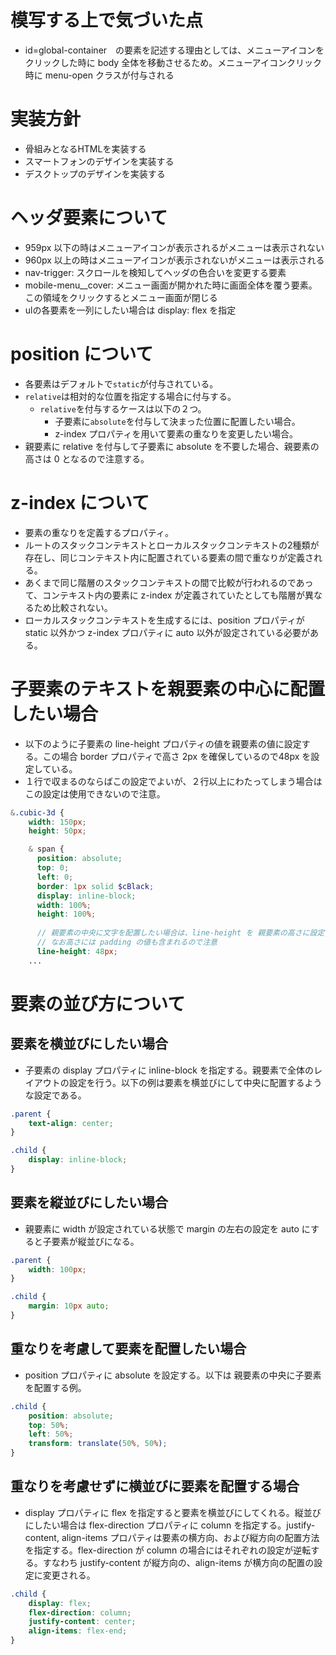# 模写する上で気づいた点
- id=global-container　の要素を記述する理由としては、メニューアイコンをクリックした時に body 全体を移動させるため。メニューアイコンクリック時に menu-open クラスが付与される

# 実装方針
- 骨組みとなるHTMLを実装する
- スマートフォンのデザインを実装する
- デスクトップのデザインを実装する

# ヘッダ要素について
- 959px 以下の時はメニューアイコンが表示されるがメニューは表示されない
- 960px 以上の時はメニューアイコンが表示されないがメニューは表示される
- nav-trigger: スクロールを検知してヘッダの色合いを変更する要素
- mobile-menu__cover: メニュー画面が開かれた時に画面全体を覆う要素。この領域をクリックするとメニュー画面が閉じる
- ulの各要素を一列にしたい場合は display: flex を指定


# position について
- 各要素はデフォルトで`static`が付与されている。
- `relative`は相対的な位置を指定する場合に付与する。
  - `relative`を付与するケースは以下の２つ。
    - 子要素に`absolute`を付与して決まった位置に配置したい場合。
    - z-index プロパティを用いて要素の重なりを変更したい場合。
- 親要素に relative を付与して子要素に absolute を不要した場合、親要素の高さは 0 となるので注意する。

# z-index について
- 要素の重なりを定義するプロパティ。
- ルートのスタックコンテキストとローカルスタックコンテキストの2種類が存在し、同じコンテキスト内に配置されている要素の間で重なりが定義される。
- あくまで同じ階層のスタックコンテキストの間で比較が行われるのであって、コンテキスト内の要素に z-index が定義されていたとしても階層が異なるため比較されない。
- ローカルスタックコンテキストを生成するには、position プロパティが static 以外かつ z-index プロパティに auto 以外が設定されている必要がある。

# 子要素のテキストを親要素の中心に配置したい場合
- 以下のように子要素の line-height プロパティの値を親要素の値に設定する。この場合 border プロパティで高さ 2px を確保しているので48px を設定している。
- １行で収まるのならばこの設定でよいが、２行以上にわたってしまう場合はこの設定は使用できないので注意。

```scss
&.cubic-3d {
    width: 150px;
    height: 50px;

    & span {
      position: absolute;
      top: 0;
      left: 0;
      border: 1px solid $cBlack;
      display: inline-block;
      width: 100%;
      height: 100%;
      
      // 親要素の中央に文字を配置したい場合は、line-height を 親要素の高さに設定する。
      // なお高さには padding の値も含まれるので注意
      line-height: 48px;
    ...
```

# 要素の並び方について
## 要素を横並びにしたい場合

- 子要素の display プロパティに inline-block を指定する。親要素で全体のレイアウトの設定を行う。以下の例は要素を横並びにして中央に配置するような設定である。
```scss
.parent {
    text-align: center;
}

.child {
    display: inline-block;
}
```

## 要素を縦並びにしたい場合
- 親要素に width が設定されている状態で margin の左右の設定を auto にすると子要素が縦並びになる。
```scss
.parent {
    width: 100px;
}

.child {
    margin: 10px auto;
}
```

## 重なりを考慮して要素を配置したい場合
- position プロパティに absolute を設定する。以下は 親要素の中央に子要素を配置する例。

```scss
.child {
    position: absolute;
    top: 50%;
    left: 50%;
    transform: translate(50%, 50%);
}
```

## 重なりを考慮せずに横並びに要素を配置する場合

- display プロパティに flex を指定すると要素を横並びにしてくれる。縦並びにしたい場合は flex-direction プロパティに column を指定する。justify-content, align-items プロパティは要素の横方向、および縦方向の配置方法を指定する。flex-direction が column の場合にはそれぞれの設定が逆転する。すなわち justify-content が縦方向の、align-items が横方向の配置の設定に変更される。
```scss
.child {
    display: flex;
    flex-direction: column;
    justify-content: center;
    align-items: flex-end;
}
```